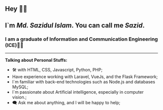## Hey 🙋‍♂️
## I`m ___Md. Sazidul Islam___. You can call me ___Sazid___.  

### I am a graduate of Information and Communication Engineering (ICE)👨‍🎓 
---

__Talking about Personal Stuffs:__
+ 🛠 with HTML, CSS, Javascript, Python, PHP;
+ Have experience working with Laravel, VueJs, and the Flask Framework;
+ I`m familiar with back-end technologies such as Node.js and databases MySQL;
+ I`m passionate about Artificial intelligence, especially in computer vision.;  
+ 🗨 Ask me about anything, and I will be happy to help; 


